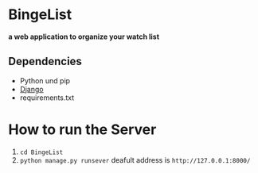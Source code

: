 # BingeList
**a web application to organize your watch list**

## Dependencies
- Python und pip
- [Django](https://djangoproject.com)
- requirements.txt

# How to run the Server
1. `cd BingeList` 
2. `python manage.py runsever` deafult address is `http://127.0.0.1:8000/`
